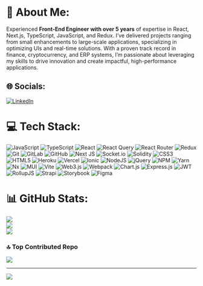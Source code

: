 # 💫 About Me:
Experienced **Front-End Engineer with over 5 years** of expertise in React, Next.js, TypeScript, JavaScript, and Redux. I’ve delivered projects ranging from small enhancements to large-scale applications, specializing in optimizing UIs and real-time solutions. With a proven track record in finance, cryptocurrency, and ERP systems, I’m passionate about leveraging my skills to drive innovation and create impactful, high-performance applications.

## 🌐 Socials:
[![LinkedIn](https://img.shields.io/badge/LinkedIn-%230077B5.svg?logo=linkedin&logoColor=white)](https://linkedin.com/in/saeid-pourgohari/) 

# 💻 Tech Stack:
![JavaScript](https://img.shields.io/badge/javascript-%23323330.svg?style=plastic&logo=javascript&logoColor=%23F7DF1E) ![TypeScript](https://img.shields.io/badge/typescript-%23007ACC.svg?style=plastic&logo=typescript&logoColor=white) ![React](https://img.shields.io/badge/react-%2320232a.svg?style=plastic&logo=react&logoColor=%2361DAFB) ![React Query](https://img.shields.io/badge/-React%20Query-FF4154?style=plastic&logo=react%20query&logoColor=white) ![React Router](https://img.shields.io/badge/React_Router-CA4245?style=plastic&logo=react-router&logoColor=white) ![Redux](https://img.shields.io/badge/redux-%23593d88.svg?style=plastic&logo=redux&logoColor=white) ![Git](https://img.shields.io/badge/git-%23F05033.svg?style=plastic&logo=git&logoColor=white) ![GitLab](https://img.shields.io/badge/gitlab-%23181717.svg?style=plastic&logo=gitlab&logoColor=white) ![GitHub](https://img.shields.io/badge/github-%23121011.svg?style=plastic&logo=github&logoColor=white) ![Next JS](https://img.shields.io/badge/Next-black?style=plastic&logo=next.js&logoColor=white) ![Socket.io](https://img.shields.io/badge/Socket.io-black?style=plastic&logo=socket.io&badgeColor=010101) ![Solidity](https://img.shields.io/badge/Solidity-%23363636.svg?style=plastic&logo=solidity&logoColor=white) ![CSS3](https://img.shields.io/badge/css3-%231572B6.svg?style=plastic&logo=css3&logoColor=white) ![HTML5](https://img.shields.io/badge/html5-%23E34F26.svg?style=plastic&logo=html5&logoColor=white) ![Heroku](https://img.shields.io/badge/heroku-%23430098.svg?style=plastic&logo=heroku&logoColor=white) ![Vercel](https://img.shields.io/badge/vercel-%23000000.svg?style=plastic&logo=vercel&logoColor=white) ![Ionic](https://img.shields.io/badge/Ionic-%233880FF.svg?style=plastic&logo=Ionic&logoColor=white) ![NodeJS](https://img.shields.io/badge/node.js-6DA55F?style=plastic&logo=node.js&logoColor=white) ![jQuery](https://img.shields.io/badge/jquery-%230769AD.svg?style=plastic&logo=jquery&logoColor=white) ![NPM](https://img.shields.io/badge/NPM-%23CB3837.svg?style=plastic&logo=npm&logoColor=white) ![Yarn](https://img.shields.io/badge/yarn-%232C8EBB.svg?style=plastic&logo=yarn&logoColor=white) ![Nx](https://img.shields.io/badge/nx-143055?style=plastic&logo=nx&logoColor=white) ![MUI](https://img.shields.io/badge/MUI-%230081CB.svg?style=plastic&logo=mui&logoColor=white) ![Vite](https://img.shields.io/badge/vite-%23646CFF.svg?style=plastic&logo=vite&logoColor=white) ![Web3.js](https://img.shields.io/badge/web3.js-F16822?style=plastic&logo=web3.js&logoColor=white) ![Webpack](https://img.shields.io/badge/webpack-%238DD6F9.svg?style=plastic&logo=webpack&logoColor=black) ![Chart.js](https://img.shields.io/badge/chart.js-F5788D.svg?style=plastic&logo=chart.js&logoColor=white) ![Express.js](https://img.shields.io/badge/express.js-%23404d59.svg?style=plastic&logo=express&logoColor=%2361DAFB) ![JWT](https://img.shields.io/badge/JWT-black?style=plastic&logo=JSON%20web%20tokens) ![RollupJS](https://img.shields.io/badge/RollupJS-ef3335?style=plastic&logo=rollup.js&logoColor=white) ![Strapi](https://img.shields.io/badge/strapi-%232E7EEA.svg?style=plastic&logo=strapi&logoColor=white) ![Storybook](https://img.shields.io/badge/-Storybook-FF4785?style=plastic&logo=storybook&logoColor=white) ![Figma](https://img.shields.io/badge/figma-%23F24E1E.svg?style=plastic&logo=figma&logoColor=white)
# 📊 GitHub Stats:
![](https://github-readme-stats.vercel.app/api?username=saeidpy&theme=dark&hide_border=false&include_all_commits=false&count_private=false)<br/>
![](https://github-readme-streak-stats.herokuapp.com/?user=saeidpy&theme=dark&hide_border=false)<br/>
![](https://github-readme-stats.vercel.app/api/top-langs/?username=saeidpy&theme=dark&hide_border=false&include_all_commits=false&count_private=false&layout=compact)

### 🔝 Top Contributed Repo
![](https://github-contributor-stats.vercel.app/api?username=saeidpy&limit=5&theme=dark&combine_all_yearly_contributions=true)

---
[![](https://visitcount.itsvg.in/api?id=saeidpy&icon=0&color=0)](https://visitcount.itsvg.in)

<!-- Proudly created with GPRM ( https://gprm.itsvg.in ) -->

